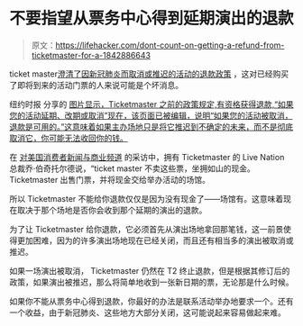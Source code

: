 # 不要指望从票务中心得到延期演出的退款

> 原文：<https://lifehacker.com/dont-count-on-getting-a-refund-from-ticketmaster-for-a-1842886643>

ticket master[澄清了因新冠肺炎而取消或推迟的活动的退款政策](https://help.ticketmaster.com/s/article/Purchase-Policy?language=en_US) ，这对已经购买了即将到来的活动门票的人来说可能是个坏消息。



纽约时报 分享的 [图片显示，Ticketmaster 之前的政策规定,有资格获得退款,“如果您的活动延期、改期或取消”现在，该页面已被编辑，说明“如果您的活动被取消，退款是可用的。”这意味着如果主办场地只是将它推迟到不确定的未来，而不是彻底取消它，你可能无法收回你的钱。](https://www.nytimes.com/2020/04/08/arts/music/ticketmaster-refunds-coronavirus.html)

在 [对美国消费者新闻与商业频道](https://www.cnbc.com/2020/04/14/why-you-cant-get-a-refund-for-a-postponed-show-from-ticketmaster.html) 的采访中，拥有 Ticketmaster 的 Live Nation 总裁乔·伯奇托尔德说，“ticket master 不卖这些票，坐拥如山的现金。Ticketmaster 出售门票，并将现金交给举办活动的场馆。

所以 Ticketmaster 不能给你退款仅仅是因为没有现金了——场馆有。这意味着现在取决于那个场地是否你会收到那个延期的演出的退款。

为了让 Ticketmaster 给你退款，它必须首先从演出场地拿回那笔钱，这一前景使得更加困难，因为的许多演出场地现在已经关闭，而且还有相当多的演出被取消或推迟。

如果一场演出被取消， Ticketmaster 仍然在 T2 终止退款，但是根据其修订后的政策，如果演出被推迟，那么将简单地收到一张新日期的票，无论那是什么时候。

如果你不能从票务中心得到退款，你最好的办法是联系活动举办地要求一个。还有一个收益，由于新冠肺炎、这些地方大部分关闭，这可能说起来容易做起来难。